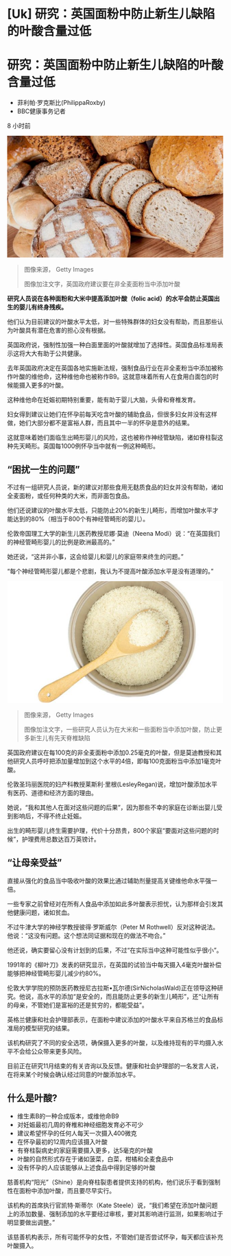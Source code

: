 # [Uk] 研究：英国面粉中防止新生儿缺陷的叶酸含量过低

#  研究：英国面粉中防止新生儿缺陷的叶酸含量过低

  * 菲利帕·罗克斯比(PhilippaRoxby) 
  * BBC健康事务记者 

8 小时前

![不同种类的面包](_128489607_gettyimages-1219399892.jpg)

> 图像来源，  Getty Images
>
> 图像加注文字，英国政府建议要在非全麦面粉当中添加叶酸

**研究人员说在各种面粉和大米中提高添加叶酸（folic acid）的水平会防止英国出生的婴儿有终身残疾。**

他们认为目前建议的叶酸水平太低，对一些特殊群体的妇女没有帮助，而且那些认为叶酸具有潜在危害的担心没有根据。

英国政府说，强制性加强一种白面里面的叶酸就增加了选择性。英国食品标准局表示这将大大有助于公共健康。

去年英国政府决定在英国各地实施新法规，强制食品行业在非全麦粉当中添加被称作叶酸的维他命，这种维他命也被称作B9。这就意味着所有人在食用白面包的时候能摄入更多的叶酸。

这种维他命在妊娠初期特别重要，能有助于婴儿大脑，头骨和脊椎发育。

妇女得到建议让她们在怀孕前每天吃含叶酸的辅助食品，但很多妇女并没有这样做，她们大部分都不是富裕人群，而且其中一半的怀孕是意外的结果。

这就意味着她们面临生出畸形婴儿的风险，这也被称作神经管缺陷，诸如脊柱裂这种先天畸形。英国每1000例怀孕当中就有一例这种畸形。

##  “困扰一生的问题”

不过有一组研究人员说，新的建议对那些食用无麸质食品的妇女并没有帮助，诸如全麦面粉，或任何种类的大米，而非面包食品。

他们还说建议的叶酸水平太低，只能防止20%的新生儿畸形，而增加叶酸水平才能达到的80%（相当于800个有神经管畸形的婴儿）。

伦敦帝国理工大学的新生儿医药教授尼娜·莫迪（Neena Modi）说：“在英国我们的神经管畸形婴儿的比例是欧洲最高的。”

她还说，“这并非小事，这会给婴儿和婴儿的家庭带来终生的问题。”

“每个神经管畸形婴儿都是个悲剧，我认为不提高叶酸添加水平是没有道理的。”

![大米](_128489611_gettyimages-1195780764.jpg)

> 图像来源，  Getty Images
>
> 图像加注文字，一些研究人员认为在大米和一些面粉当中添加叶酸，防止更多新生儿有先天脊椎缺陷

英国政府建议在每100克的非全麦面粉中添加0.25毫克的叶酸，但是莫迪教授和其他研究人员呼吁把添加量增加到这个水平的4倍，即每100克面粉当中添加1毫克叶酸。

伦敦圣玛丽医院的妇产科教授莱斯利·里根(LesleyRegan)说，增加叶酸添加水平有医药、道德和经济方面的理由。

她说，“我和其他人在面对这些问题的后果”，因为那些不幸的家庭在诊断出婴儿受到影响后，不得不终止妊娠。

出生的畸形婴儿终生需要护理，代价十分昂贵，800个家庭“要面对这些问题的时候”，护理费用总数达百万英镑计。

##  “让母亲受益”

直接从强化的食品当中吸收叶酸的效果比通过辅助剂量提高关键维他命水平强一倍。

一些专家之前曾经对在所有人食品中添加如此多叶酸表示担忧，认为那样会引发其他健康问题，诸如贫血。

不过牛津大学的神经学教授彼得·罗斯威尔（Peter M Rothwell）反对这种说法。他说：“这没有问题。这个想法同证据和现在的做法不吻合。”

他还说，确实要留心没有计划到的后果，不过“在实际当中这种可能性似乎很小”。

1991年的《柳叶刀》发表的研究显示，在英国的试验当中每天摄入4毫克叶酸补偿能够把神经管畸形婴儿减少约80%。

伦敦大学学院的预防医药教授尼古拉斯•瓦尔德(SirNicholasWald)正在领导这种研究。他说，高水平的添加“是安全的，而且能防止更多的新生儿畸形”，还“让所有的母亲，不管她们是富裕的还是贫穷的，都能受益”。

英格兰健康和社会护理部表示，在面粉中建议添加的叶酸水平来自苏格兰的食品标准局的模型研究的结果。

该机构研究了不同的安全选项，确保摄入更多的叶酸，以及维持现有的平均摄入水平不会给公众带来更多风险。

目前正在研究11月结束的有关咨询以及反馈。健康和社会护理部的一名发言人说，在将来某个时候会确认经过同意的叶酸添加水平。

##  什么是叶酸?

  * 维生素B的一种合成版本，或维他命B9 
  * 对妊娠最初几周的脊椎和神经细胞发育必不可少 
  * 建议希望怀孕的任何人每天一次摄入400微克 
  * 在怀孕最初的12周内应该摄入叶酸 
  * 有脊柱裂病史的家庭需要摄入更多，达5毫克的叶酸 
  * 叶酸的自然形式存在于诸如菠菜，白菜，柑橘和全麦食品中 
  * 没有怀孕的人应该能够从上述食品中得到足够的叶酸 

慈善机构“阳光”（Shine）是向脊柱裂患者提供支持的机构，他们说乐于看到强制性在面粉中添加叶酸，而且要尽早实行。

该机构的首席执行官凯特·斯蒂尔（Kate Steele）说，“我们希望在添加叶酸问题上的添加数量、强制添加的水平要经过审核，要对其影响进行监测，如果影响过于明显要做出调整。”

该慈善机构表示，所有可能怀孕的女性，不管她们是否尝试怀孕，每天都应该补充叶酸摄入。


